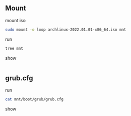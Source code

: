 

## Mount

mount iso

``` sh
sudo mount -o loop archlinux-2022.01.01-x86_64.iso mnt
```

run

``` sh
tree mnt
```

show

```

```

## grub.cfg


run

``` sh
cat mnt/boot/grub/grub.cfg
```

show

```

```
